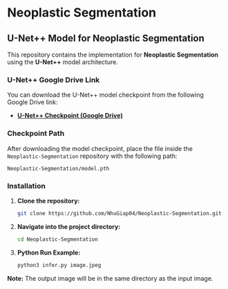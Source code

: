 # Neoplastic Segmentation

## U-Net++ Model for Neoplastic Segmentation

This repository contains the implementation for **Neoplastic Segmentation** using the **U-Net++** model architecture.

### U-Net++ Google Drive Link

You can download the U-Net++ model checkpoint from the following Google Drive link:

- **[U-Net++ Checkpoint (Google Drive)](https://drive.google.com/file/d/10PjuMQ-6HM0HcbZs1h6jG2Hl1OO2SgY7/view?usp=sharing)**

### Checkpoint Path

After downloading the model checkpoint, place the file inside the `Neoplastic-Segmentation` repository with the following path:

```plaintext
Neoplastic-Segmentation/model.pth
```
### Installation

1. **Clone the repository:**

    ```bash
    git clone https://github.com/NhuGiap04/Neoplastic-Segmentation.git
    ```

2. **Navigate into the project directory:**

    ```bash
    cd Neoplastic-Segmentation
    ```
    
3. **Python Run Example:**

    ```bash
    python3 infer.py image.jpeg
    ```    

**Note:** The output image will be in the same directory as the input image.


